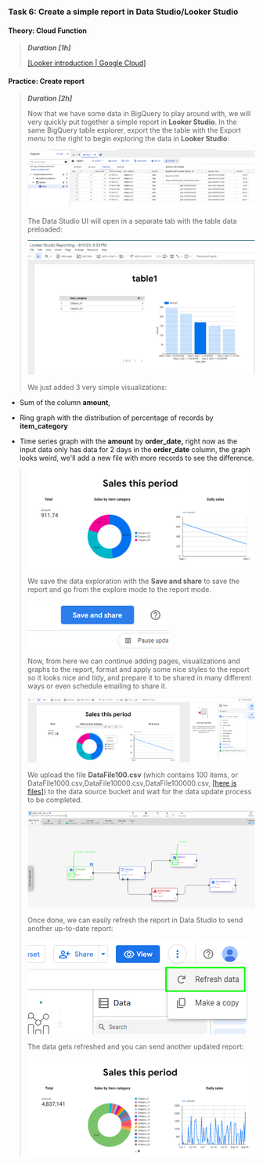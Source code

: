 ### **Task 6: Create a simple report in Data Studio/Looker Studio**

#### **Theory: Cloud Function**

> ***Duration \[1h\]***
>
> [[Looker introduction \| Google
> Cloud]](https://cloud.google.com/looker/docs/intro?hl=en)

#### **Practice: Create report**

> ***Duration \[2h\]***
>
> Now that we have some data in BigQuery to play around with, we will
> very quickly put together a simple report in **Looker Studio**. In the
> same BigQuery table explorer, export the the table with the Export
> menu to the right to begin exploring the data in **Looker Studio**:
>
> ![](./media/image48.png)
>
> The Data Studio UI will open in a separate tab with the table data
> preloaded:
>
> ![](./media/image7.png)
>
> We just added 3 very simple visualizations:

-   Sum of the column **amount**,

-   Ring graph with the distribution of percentage of records by
    **item_category**

-   Time series graph with the **amount** by **order_date,** right now
    as the input data only has data for 2 days in the **order_date**
    column, the graph looks weird, we'll add a new file with more
    records to see the difference.

> ![](./media/image86.png)
>
> We save the data exploration with the **Save and share** to save the
> report and go from the explore mode to the report mode.
>
> ![](./media/image44.png)
>
> Now, from here we can continue adding pages, visualizations and graphs
> to the report, format and apply some nice styles to the report so it
> looks nice and tidy, and prepare it to be shared in many different
> ways or even schedule emailing to share it.
>
> ![](./media/image77.png)
>
> We upload the file **DataFile100.csv** (which contains 100 items, or
> DataFile1000.csv,DataFile10000.csv,DataFile100000.csv, [[here is
> files]](https://github.com/stroyanov/gcp-bigdata-practice/tree/main/data))
> to the data source bucket and wait for the data update process to be
> completed.
>
> ![](./media/image9.png)
>
> Once done, we can easily refresh the report in Data Studio to send
> another up-to-date report:
>
> ![](./media/image58.png)
>
> The data gets refreshed and you can send another updated report:
>
> ![](./media/image30.png)

